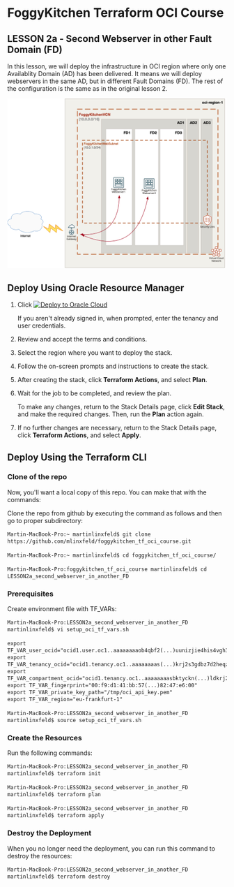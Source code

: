 # FoggyKitchen Terraform OCI Course

## LESSON 2a - Second Webserver in other Fault Domain (FD)

In this lesson, we will deploy the infrastructure in OCI region where only one Availablity Domain (AD) has been delivered. It means we will deploy webservers in the same AD, but in different Fault Domains (FD). The rest of the configuration is the same as in the original lesson 2.

![](LESSON2a_second_webserver_in_another_FD.jpg)

## Deploy Using Oracle Resource Manager

1. Click [![Deploy to Oracle Cloud](https://oci-resourcemanager-plugin.plugins.oci.oraclecloud.com/latest/deploy-to-oracle-cloud.svg)](https://cloud.oracle.com/resourcemanager/stacks/create?region=home&zipUrl=https://github.com/mlinxfeld/foggykitchen_tf_oci_course/raw/master/LESSON2a_second_webserver_in_another_FD/resource-manager/LESSON2a_second_webserver_in_another_FD.zip)

    If you aren't already signed in, when prompted, enter the tenancy and user credentials.

2. Review and accept the terms and conditions.

3. Select the region where you want to deploy the stack.

4. Follow the on-screen prompts and instructions to create the stack.

5. After creating the stack, click **Terraform Actions**, and select **Plan**.

6. Wait for the job to be completed, and review the plan.

    To make any changes, return to the Stack Details page, click **Edit Stack**, and make the required changes. Then, run the **Plan** action again.

7. If no further changes are necessary, return to the Stack Details page, click **Terraform Actions**, and select **Apply**. 

## Deploy Using the Terraform CLI

### Clone of the repo
Now, you'll want a local copy of this repo. You can make that with the commands:

Clone the repo from github by executing the command as follows and then go to proper subdirectory:

```
Martin-MacBook-Pro:~ martinlinxfeld$ git clone https://github.com/mlinxfeld/foggykitchen_tf_oci_course.git

Martin-MacBook-Pro:~ martinlinxfeld$ cd foggykitchen_tf_oci_course/

Martin-MacBook-Pro:foggykitchen_tf_oci_course martinlinxfeld$ cd LESSON2a_second_webserver_in_another_FD

```

### Prerequisites
Create environment file with TF_VARs:

```
Martin-MacBook-Pro:LESSON2a_second_webserver_in_another_FD martinlinxfeld$ vi setup_oci_tf_vars.sh

export TF_VAR_user_ocid="ocid1.user.oc1..aaaaaaaaob4qbf2(...)uunizjie4his4vgh3jx5jxa"
export TF_VAR_tenancy_ocid="ocid1.tenancy.oc1..aaaaaaaas(...)krj2s3gdbz7d2heqzzxn7pe64ksbia"
export TF_VAR_compartment_ocid="ocid1.tenancy.oc1..aaaaaaaasbktyckn(...)ldkrj2s3gdbz7d2heqzzxn7pe64ksbia"
export TF_VAR_fingerprint="00:f9:d1:41:bb:57(...)82:47:e6:00"
export TF_VAR_private_key_path="/tmp/oci_api_key.pem"
export TF_VAR_region="eu-frankfurt-1"

Martin-MacBook-Pro:LESSON2a_second_webserver_in_another_FD martinlinxfeld$ source setup_oci_tf_vars.sh
```

### Create the Resources
Run the following commands:

```
Martin-MacBook-Pro:LESSON2a_second_webserver_in_another_FD martinlinxfeld$ terraform init
    
Martin-MacBook-Pro:LESSON2a_second_webserver_in_another_FD martinlinxfeld$ terraform plan

Martin-MacBook-Pro:LESSON2a_second_webserver_in_another_FD martinlinxfeld$ terraform apply
```

### Destroy the Deployment
When you no longer need the deployment, you can run this command to destroy the resources:

```
Martin-MacBook-Pro:LESSON2a_second_webserver_in_another_FD martinlinxfeld$ terraform destroy
```
